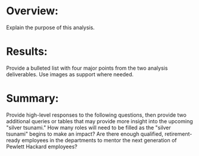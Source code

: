 # Overview:
Explain the purpose of this analysis.

# Results: 
Provide a bulleted list with four major points from the two analysis deliverables. Use images as support where needed.

# Summary: 
Provide high-level responses to the following questions, then provide two additional queries or tables that may provide more insight into the upcoming "silver tsunami."
How many roles will need to be filled as the "silver tsunami" begins to make an impact?
Are there enough qualified, retirement-ready employees in the departments to mentor the next generation of Pewlett Hackard employees?
